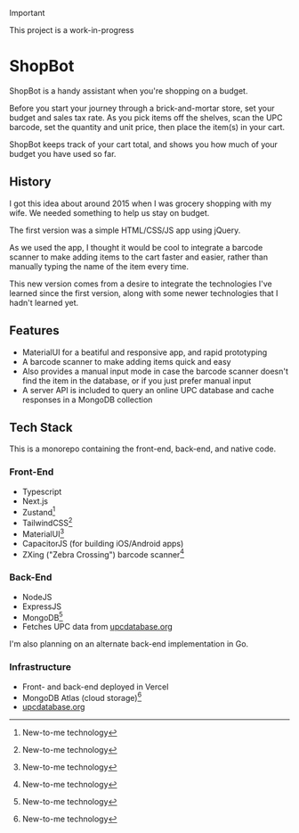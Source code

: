 > [!IMPORTANT]
> This project is a work-in-progress

# ShopBot

ShopBot is a handy assistant when you're shopping on a budget.

Before you start your journey through a brick-and-mortar store, set your budget and sales tax rate. As you pick items off the shelves, scan the UPC barcode, set the quantity and unit price, then place the item(s) in your cart.

ShopBot keeps track of your cart total, and shows you how much of your budget you have used so far.

## History

I got this idea about around 2015 when I was grocery shopping with my wife. We needed something to help us stay on budget.

The first version was a simple HTML/CSS/JS app using jQuery.

As we used the app, I thought it would be cool to integrate a barcode scanner to make adding items to the cart faster and easier, rather than manually typing the name of the item every time.

This new version comes from a desire to integrate the technologies I've learned since the first version, along with some newer technologies that I hadn't learned yet.

## Features

- MaterialUI for a beatiful and responsive app, and rapid prototyping
- A barcode scanner to make adding items quick and easy
- Also provides a manual input mode in case the barcode scanner doesn't find the item in the database, or if you just prefer manual input
- A server API is included to query an online UPC database and cache responses in a MongoDB collection

## Tech Stack

This is a monorepo containing the front-end, back-end, and native code.

### Front-End

- Typescript
- Next.js
- Zustand[^*]
- TailwindCSS[^*]
- MaterialUI[^*]
- CapacitorJS (for building iOS/Android apps)
- ZXing ("Zebra Crossing") barcode scanner[^*]

### Back-End

- NodeJS
- ExpressJS
- MongoDB[^*]
- Fetches UPC data from [upcdatabase.org](https://upcdatabase.org/)

I'm also planning on an alternate back-end implementation in Go.

### Infrastructure

- Front- and back-end deployed in Vercel
- MongoDB Atlas (cloud storage)[^*]
- [upcdatabase.org](https://upcdatabase.org/)

[^*]: New-to-me technology
